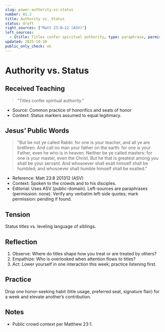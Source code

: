 ```yaml
---
slug: power-authority-vs-status
number: 01.2
title: Authority vs. Status
status: draft
right_sources: ["Matt 23:8–12 (ASV)"]
left_sources:
  - {title: Titles confer spiritual authority, type: paraphrase, permission: none}
updated: 2025-10-10
public_only_check: ok
---
```


# Authority vs. Status

## Received Teaching
> "Titles confer spiritual authority."
- Source: Common practice of honorifics and seats of honor
- Context: Status markers assumed to equal legitimacy.

## Jesus’ Public Words
> "But be not ye called Rabbi: for one is your teacher, and all ye are brethren. And call no man your father on the earth: for one is your Father, even he who is in heaven. Neither be ye called masters: for one is your master, even the Christ. But he that is greatest among you shall be your servant. And whosoever shall exalt himself shall be humbled; and whosoever shall humble himself shall be exalted."
- Reference: Matt 23:8
201312 (ASV)
- Context: Spoken to the crowds and to his disciples.
- Editorial: Uses ASV (public-domain). Left-sources are paraphrases (permission: none). Verify any verbatim left-side quotes; mark permission: pending if found.

## Tension
Status titles vs. leveling language of siblings.

## Reflection
1. Observe: Where do titles shape how you treat or are treated by others?
2. Empathize: Who is overlooked when attention flows to titles?
3. Act: Lower yourself in one interaction this week; practice listening first.

## Practice
Drop one honor-seeking habit (title usage, preferred seat, signature flair) for a week and elevate another’s contribution.

## Notes
- Public crowd context per Matthew 23:1.